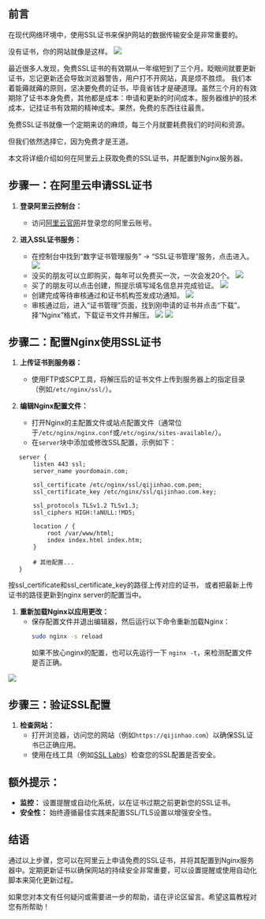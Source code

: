 ## 前言

在现代网络环境中，使用SSL证书来保护网站的数据传输安全是非常重要的。

没有证书，你的网站就像是这样。
![](https://twodog-1301294154.cos.ap-guangzhou.myqcloud.com/not-security-withoutssl.png?imageSlim)

最近很多人发现，免费SSL证书的有效期从一年缩短到了三个月。眨眼间就要更新证书，忘记更新还会导致浏览器警告，用户打不开网站，真是烦不胜烦。
我们本着能薅就薅的原则，坚决要免费的证书，毕竟省钱才是硬道理。虽然三个月的有效期除了证书本身免费，其他都是成本：申请和更新的时间成本，服务器维护的技术成本，记挂证书有效期的精神成本。果然，免费的东西往往最贵。

免费SSL证书就像一个定期来访的麻烦，每三个月就要耗费我们的时间和资源。

但我们依然选择它，因为免费才是王道。

本文将详细介绍如何在阿里云上获取免费的SSL证书，并配置到Nginx服务器。

## 步骤一：在阿里云申请SSL证书

1.  **登录阿里云控制台：**
    *   访问[阿里云官网](https://www.aliyun.com/)并登录您的阿里云账号。

2.  **进入SSL证书服务：**
    *   在控制台中找到“数字证书管理服务” -> “SSL证书管理”服务，点击进入。
        ![](https://twodog-1301294154.cos.ap-guangzhou.myqcloud.com/ssl-cert-management?imageSlim)
    *   没买的朋友可以立即购买，每年可以免费买一次，一次会发20个。
        ![](https://twodog-1301294154.cos.ap-guangzhou.myqcloud.com/buy-test-cert.png?imageSlim)
    *   买了的朋友可以点击创建，照提示填写域名信息并完成验证。
        ![](https://twodog-1301294154.cos.ap-guangzhou.myqcloud.com/create-ssl-test-cert?imageSlim)
    *   创建完成等待审核通过和证书机构签发成功通知。
        ![](https://twodog-1301294154.cos.ap-guangzhou.myqcloud.com/cert-issued-successfully-sms.jpg?imageSlim)
    *   审核通过后，进入“证书管理”页面，找到刚申请的证书并点击“下载”。择“Nginx”格式，下载证书文件并解压。
        ![](https://twodog-1301294154.cos.ap-guangzhou.myqcloud.com/view-ssl-test-cert.png?imageSlim)
        ![](https://twodog-1301294154.cos.ap-guangzhou.myqcloud.com/download-ssl-test-cert-for-nginx.png?imageSlim)

## 步骤二：配置Nginx使用SSL证书

1.  **上传证书到服务器：**
    *   使用FTP或SCP工具，将解压后的证书文件上传到服务器上的指定目录（例如`/etc/nginx/ssl/`）。

2.  **编辑Nginx配置文件：**
    *   打开Nginx的主配置文件或站点配置文件（通常位于`/etc/nginx/nginx.conf`或`/etc/nginx/sites-available/`）。
    *   在`server`块中添加或修改SSL配置，示例如下：

<!---->
       server {
           listen 443 ssl;
           server_name yourdomain.com;

           ssl_certificate /etc/nginx/ssl/qijinhao.com.pem;
           ssl_certificate_key /etc/nginx/ssl/qijinhao.com.key;

           ssl_protocols TLSv1.2 TLSv1.3;
           ssl_ciphers HIGH:!aNULL:!MD5;

           location / {
               root /var/www/html;
               index index.html index.htm;
           }

           # 其他配置...
       }

按ssl\_certificate和ssl\_certificate\_key的路径上传对应的证书，
或者把最新上传证书的路径更新到nginx server的配置当中。

1.  **重新加载Nginx以应用更改：**
    *   保存配置文件并退出编辑器，然后运行以下命令重新加载Nginx：
        ```bash
        sudo nginx -s reload
        ```
        如果不放心nginx的配置，也可以先运行一下  `nginx -t`，来检测配置文件是否正确。

![](https://twodog-1301294154.cos.ap-guangzhou.myqcloud.com/nginx-t-and-response.jpg?imageSlim)

## 步骤三：验证SSL配置

1.  **检查网站：**
    *   打开浏览器，访问您的网站（例如`https://qijinhao.com`）以确保SSL证书已正确应用。
    *   使用在线工具（例如[SSL Labs](https://www.ssllabs.com/ssltest/)）检查您的SSL配置是否安全。

## 额外提示：

*   **监控：** 设置提醒或自动化系统，以在证书过期之前更新您的SSL证书。
*   **安全性：** 始终遵循最佳实践来配置SSL/TLS设置以增强安全性。

## 结语

通过以上步骤，您可以在阿里云上申请免费的SSL证书，并将其配置到Nginx服务器中。定期更新证书以确保网站的持续安全非常重要，可以设置提醒或使用自动化脚本来简化更新过程。

如果您对本文有任何疑问或需要进一步的帮助，请在评论区留言。希望这篇教程对您有所帮助！
